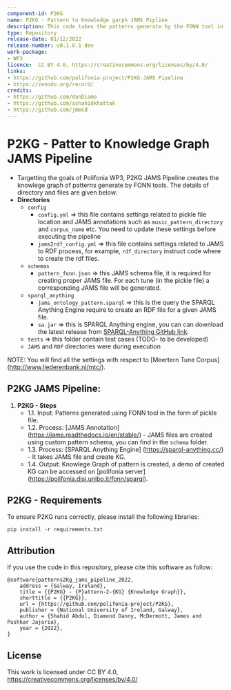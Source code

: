 ```yaml
---
component-id: P2KG
name: P2KG - Pattern to Knowledge garph JAMS Pipline
description: This code takes the patterns generate by the FONN tool in the form of pickle file and then creates Knowlege graph of the all the patterns found in different tunes.
type: Repository
release-date: 01/12/2022
release-number: v0.1.0.1-dev
work-package: 
- WP3
licence:  CC BY 4.0, https://creativecommons.org/licenses/by/4.0/
links:
- https://github.com/polifonia-project/P2KG-JAMS Pipeline
- https://zenodo.org/record/
credits:
- https://github.com/danDiamo
- https://github.com/ashahidkhattak
- https://github.com/jmmcd
---
```


# P2KG - Patter to Knowledge Graph JAMS Pipeline 

- Targetting the goals of Polifonia WP3, P2KG JAMS Pipeline creates the knowlege graph of patterns generate by FONN tools. The details of directory and files are given below:
- **Directories**
  - ``config`` 
    - ``config.yml`` => this file contains settings related to pickle file location and JAMS annotations such as ``music_pattern_directory`` and ``corpus_name`` etc. You need to update these settings before executing the pipeline 
    - ``jams2rdf_config.yml`` => this file contains settings related to JAMS to RDF process, for example, ``rdf_directory`` instruct code where to create the rdf files.
  - ``schemas``
    - ``pattern_fonn.json`` => this JAMS schema file, it is required for creating proper JAMS file. For each tune (in the pickle file) a corresponding JAMS file will be generated.
  - ``sparql_anything``
    - ``jams_ontology_pattern.sparql`` => this is the query the SPARQL Anything Engine require to create an RDF file for a given JAMS file. 
    - ``sa.jar`` => this is SPARQL Anything engine, you can can download the latest release from [SPARQL-Anything GitHub link](https://github.com/SPARQL-Anything/sparql.anything/releases/tag/v0.8.0).  
  - ``tests`` => this folder contain test cases (TODO- to be developed) 
  - ``JAMS`` and ``RDF`` directories were during execution



NOTE: You will find all the settings with respect to [Meertern Tune Corpus] (http://www.liederenbank.nl/mtc/).
## P2KG JAMS Pipeline:

1. **P2KG - Steps**
   * 1.1. Input: Patterns generated using FONN tool in the form of pickle file.
   * 1.2. Process: [JAMS Annotation] (https://jams.readthedocs.io/en/stable/) - JAMS files are created using custom pattern schema, you can find in the ``schema`` folder. 
   * 1.3. Process: [SPARQL Anything Engine] (https://sparql-anything.cc/) - It takes JAMS file and create KG. 
   * 1.4. Output: Knowlege Graph of pattern is created, a demo of created KG can be accessed on [polifonia server] (https://polifonia.disi.unibo.it/fonn/sparql). 
   
## P2KG - Requirements

To ensure P2KG runs correctly, please install the following libraries:

``` pip install -r requirements.txt ```

##  Attribution

If you use the code in this repository, please cite this software as follow: 
```
@software{patterns2Kg_jams_pipeline_2022,
	address = {Galway, Ireland},
	title = {{P2KG} - {P}attern-2-{KG} {Knowledge Graph}},
	shorttitle = {{P2KG}},
	url = {https://github.com/polifonia-project/P2KG},
	publisher = {National University of Ireland, Galway},
	author = {Shahid Abdul, Diamond Danny, McDermott, James and Pushkar Jajoria},
	year = {2022},
}
```

## License
This work is licensed under CC BY 4.0, https://creativecommons.org/licenses/by/4.0/
